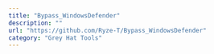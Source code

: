 ```yaml
---
title: "Bypass_WindowsDefender"
description: ""
url: "https://github.com/Ryze-T/Bypass_WindowsDefender"
category: "Grey Hat Tools"
---
```

